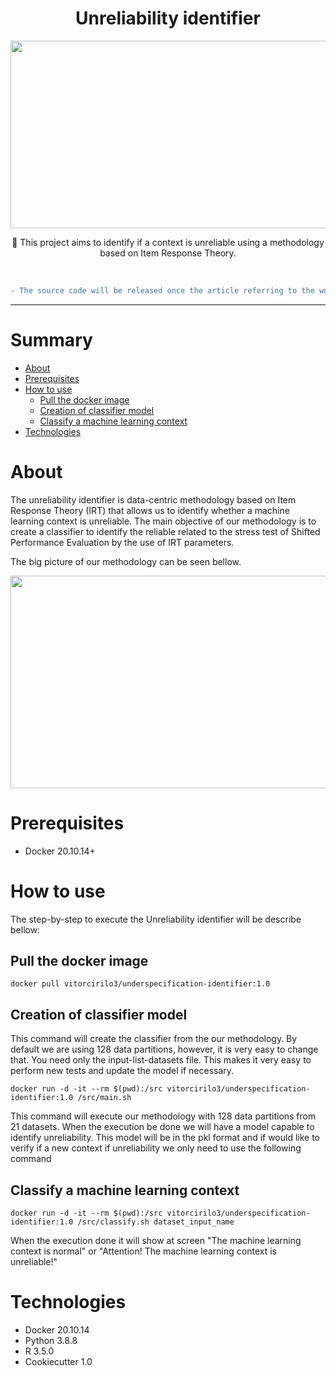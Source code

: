 <h1 align="center">Unreliability identifier</h1>

<p align="center">
<img src="https://github.com/vitorcirilo3/underspecification-identifier/blob/main/img/logo.gif" alt="" data-canonical-src="[https://gyazo.com/eb5c5741b6a9a16c692170a41a49c858.png](https://github.com/vitorcirilo3/underspecification-identifier/blob/main/logo.gif)" width="771" height="300" />
</p>

<p align="center">🚀 This project aims to identify if a context is unreliable using a methodology based on Item Response Theory.</p>

</br>


```diff
- The source code will be released once the article referring to the work is accepted -
```

***
Summary
=================
<!--ts-->
   * [About](#about)
   * [Prerequisites](#prerequisites)
   * [How to use](#how-to-use)
      * [Pull the docker image](#pull-the-docker-image)
      * [Creation of classifier model](#creation-of-classifier-model)
      * [Classify a machine learning context](#classify-a-machine-learning-context)
   * [Technologies](#technologies)
<!--te-->


# About
The unreliability identifier is data-centric methodology based on Item Response Theory (IRT) that allows us to identify whether a machine learning context is unreliable. The main objective of our methodology is to create a classifier to identify the reliable related to the stress test of Shifted Performance Evaluation by the use of IRT parameters.

The big picture of our methodology can be seen bellow.

<p align="center">
<img src="https://github.com/vitorcirilo3/underspecification-identifier/blob/main/img/overview.png" alt="" data-canonical-src="[https://gyazo.com/eb5c5741b6a9a16c692170a41a49c858.png](https://github.com/vitorcirilo3/underspecification-identifier/blob/main/img/overview.png)" width="772" height="340" />
</p>


# Prerequisites
- Docker 20.10.14+

# How to use

The step-by-step to execute the Unreliability identifier will be describe bellow:

## Pull the docker image
```
docker pull vitorcirilo3/underspecification-identifier:1.0
```

## Creation of classifier model

This command will create the classifier from the our methodology. By default we are using 128 data partitions, however, it is very easy to change that. You need only the input-list-datasets file. This makes it very easy to perform new tests and update the model if necessary.

```
docker run -d -it --rm $(pwd):/src vitorcirilo3/underspecification-identifier:1.0 /src/main.sh
```

This command will execute our methodology with 128 data partitions from 21 datasets. When the execution be done we will have a model capable to identify unreliability. This model will be in the pkl format and if would like to verify if a new context if unreliability we only need to use the following command 

## Classify a machine learning context
```
docker run -d -it --rm $(pwd):/src vitorcirilo3/underspecification-identifier:1.0 /src/classify.sh dataset_input_name
```

When the execution done it will show at screen "The machine learning context is normal" or "Attention! The machine learning context is unreliable!"


# Technologies
 - Docker 20.10.14
 - Python 3.8.8
 - R 3.5.0
 - Cookiecutter 1.0
